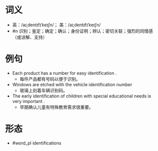 # 词义
- 英：/aɪˌdentɪfɪˈkeɪʃn/； 美：/aɪˌdentɪfɪˈkeɪʃn/
- #n 识别；鉴定；确定；确认；身份证明；辨认；密切关联；强烈的同情感（或谅解、支持）
# 例句
- Each product has a number for easy identification .
	- 每件产品都有号码以便于识别。
- Windows are etched with the vehicle identification number
	- 玻璃上刻着车辆识别码。
- The early identification of children with special educational needs is very important .
	- 早期确认儿童有特殊教育需求很重要。
# 形态
- #word_pl identifications
